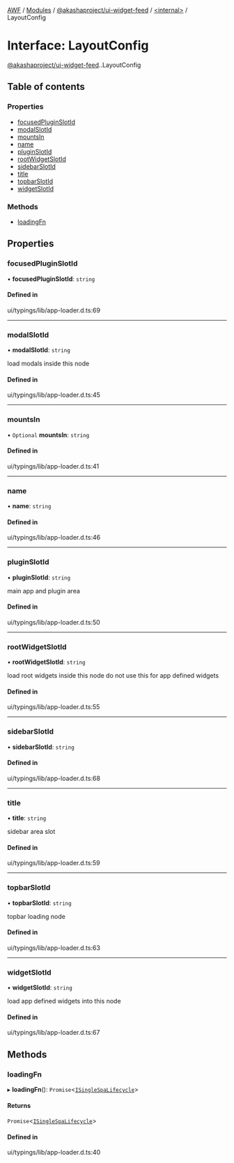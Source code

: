 [AWF](../README.md) / [Modules](../modules.md) / [@akashaproject/ui-widget-feed](../modules/akashaproject_ui_widget_feed.md) / [<internal\>](../modules/akashaproject_ui_widget_feed._internal_.md) / LayoutConfig

# Interface: LayoutConfig

[@akashaproject/ui-widget-feed](../modules/akashaproject_ui_widget_feed.md).[<internal>](../modules/akashaproject_ui_widget_feed._internal_.md).LayoutConfig

## Table of contents

### Properties

- [focusedPluginSlotId](akashaproject_ui_widget_feed._internal_.LayoutConfig.md#focusedpluginslotid)
- [modalSlotId](akashaproject_ui_widget_feed._internal_.LayoutConfig.md#modalslotid)
- [mountsIn](akashaproject_ui_widget_feed._internal_.LayoutConfig.md#mountsin)
- [name](akashaproject_ui_widget_feed._internal_.LayoutConfig.md#name)
- [pluginSlotId](akashaproject_ui_widget_feed._internal_.LayoutConfig.md#pluginslotid)
- [rootWidgetSlotId](akashaproject_ui_widget_feed._internal_.LayoutConfig.md#rootwidgetslotid)
- [sidebarSlotId](akashaproject_ui_widget_feed._internal_.LayoutConfig.md#sidebarslotid)
- [title](akashaproject_ui_widget_feed._internal_.LayoutConfig.md#title)
- [topbarSlotId](akashaproject_ui_widget_feed._internal_.LayoutConfig.md#topbarslotid)
- [widgetSlotId](akashaproject_ui_widget_feed._internal_.LayoutConfig.md#widgetslotid)

### Methods

- [loadingFn](akashaproject_ui_widget_feed._internal_.LayoutConfig.md#loadingfn)

## Properties

### focusedPluginSlotId

• **focusedPluginSlotId**: `string`

#### Defined in

ui/typings/lib/app-loader.d.ts:69

___

### modalSlotId

• **modalSlotId**: `string`

load modals inside this node

#### Defined in

ui/typings/lib/app-loader.d.ts:45

___

### mountsIn

• `Optional` **mountsIn**: `string`

#### Defined in

ui/typings/lib/app-loader.d.ts:41

___

### name

• **name**: `string`

#### Defined in

ui/typings/lib/app-loader.d.ts:46

___

### pluginSlotId

• **pluginSlotId**: `string`

main app and plugin area

#### Defined in

ui/typings/lib/app-loader.d.ts:50

___

### rootWidgetSlotId

• **rootWidgetSlotId**: `string`

load root widgets inside this node
do not use this for app defined widgets

#### Defined in

ui/typings/lib/app-loader.d.ts:55

___

### sidebarSlotId

• **sidebarSlotId**: `string`

#### Defined in

ui/typings/lib/app-loader.d.ts:68

___

### title

• **title**: `string`

sidebar area slot

#### Defined in

ui/typings/lib/app-loader.d.ts:59

___

### topbarSlotId

• **topbarSlotId**: `string`

topbar loading node

#### Defined in

ui/typings/lib/app-loader.d.ts:63

___

### widgetSlotId

• **widgetSlotId**: `string`

load app defined widgets into this node

#### Defined in

ui/typings/lib/app-loader.d.ts:67

## Methods

### loadingFn

▸ **loadingFn**(): `Promise`<[`ISingleSpaLifecycle`](akashaproject_ui_widget_feed._internal_.ISingleSpaLifecycle.md)\>

#### Returns

`Promise`<[`ISingleSpaLifecycle`](akashaproject_ui_widget_feed._internal_.ISingleSpaLifecycle.md)\>

#### Defined in

ui/typings/lib/app-loader.d.ts:40
